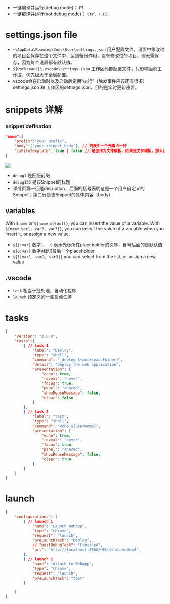 -  一键编译并运行(debug mode)： `F5`
-  一键编译并运行(not debug mode)： `Ctrl + F5`

# settings.json file
- `~\AppData\Roaming\Code\User\settings.json` 用户配置文件，设置中修改过的项目会保存在这个文件中，达到备份作用，没有修改过的项目，则无需保存，因为每个设置都有默认值。
- `${workspace}\.vscode\settings.json` 工作区局部配置文件，只影响当前工作区，优先级大于全局配置。
- vscode会在启动时以及启动后定期“执行”（触发事件应该还有很多）settings.json 和 工作区的settings.json，目的是实时更新设置。


# snippets 详解
### snippet defination
```json
"name":{
	"prefix":"your prefix",
	"body":["your snippet body"], // 列表中一个元素占一行 
	"isFileTemplate": true | false // 是否作为文件模板，如果是文件模板，那么该snippet将生成一个特定的初始文件
}
```

![](snippets.png)
- `debug1` 是匹配前缀
- `debug123` 是该Snippet的标题
- 详情页第一行是decription，后面的括号表明这是一个用户自定义的Snippet；第二行是该Snippet的具体内容（body）


## variables
With `$name` or `${name:default}`, you can insert the value of a variable. With `${name|var1, var2, var3|}`, you can select the value of a variable when you insert it, or assign a new value.

- `${1:var}` 数字`1...9` 表示光标所在placeholder的次序，冒号后面的是默认值
- `${0:var}` 数字`0`标识最后一个placeholder
- `${1|var1, var2, var3|}` you can select from the list, or assign a new value


## .vscode
- `task` 相当于批处理，自动化程序
- `launch` 预定义的一些启动任务


# tasks
```json
{
    "version": "2.0.0",
    "tasks":[
        { // task 1
            "label": "Deploy",
            "type": "shell",
            "command": "_deploy ${workspaceFolder}",
            "detail": "Deploy the web application",
            "presentation": {
                "echo": true,
                "reveal": "never",
                "focus": true,
                "panel": "shared",
                "showReuseMessage": false,
                "clear": false
            }
        },
        { // task 2
            "label": "test",
            "type": "shell",
            "command": "echo ${userHome}",
            "presentation": {
                "echo": true,
                "reveal": "never",
                "focus": true,
                "panel": "shared",
                "showReuseMessage": false,
                "clear": true
            }
        }
    ]
}
```


# launch
```json
{
    "configurations": [
        { // launch 1
            "name": "Launch WebApp",
            "type": "chrome",
            "request": "launch",
            "preLaunchTask": "Deploy",
            // "postDebugTask": "Finished",
            "url": "http://localhost:8080/HELLO/index.html",
        },
        { // launch 2
            "name": "Attach to WebApp",
            "type": "chrome",
            "request": "launch",
            "preLaunchTask": "test"
        }

    ]
}
```

